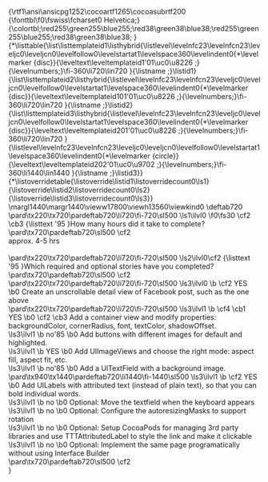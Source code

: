 {\rtf1\ansi\ansicpg1252\cocoartf1265\cocoasubrtf200
{\fonttbl\f0\fswiss\fcharset0 Helvetica;}
{\colortbl;\red255\green255\blue255;\red38\green38\blue38;\red255\green255\blue255;\red38\green38\blue38;
}
{\*\listtable{\list\listtemplateid1\listhybrid{\listlevel\levelnfc23\levelnfcn23\leveljc0\leveljcn0\levelfollow0\levelstartat1\levelspace360\levelindent0{\*\levelmarker \{disc\}}{\leveltext\leveltemplateid1\'01\uc0\u8226 ;}{\levelnumbers;}\fi-360\li720\lin720 }{\listname ;}\listid1}
{\list\listtemplateid2\listhybrid{\listlevel\levelnfc23\levelnfcn23\leveljc0\leveljcn0\levelfollow0\levelstartat1\levelspace360\levelindent0{\*\levelmarker \{disc\}}{\leveltext\leveltemplateid101\'01\uc0\u8226 ;}{\levelnumbers;}\fi-360\li720\lin720 }{\listname ;}\listid2}
{\list\listtemplateid3\listhybrid{\listlevel\levelnfc23\levelnfcn23\leveljc0\leveljcn0\levelfollow0\levelstartat1\levelspace360\levelindent0{\*\levelmarker \{disc\}}{\leveltext\leveltemplateid201\'01\uc0\u8226 ;}{\levelnumbers;}\fi-360\li720\lin720 }{\listlevel\levelnfc23\levelnfcn23\leveljc0\leveljcn0\levelfollow0\levelstartat1\levelspace360\levelindent0{\*\levelmarker \{circle\}}{\leveltext\leveltemplateid202\'01\uc0\u9702 ;}{\levelnumbers;}\fi-360\li1440\lin1440 }{\listname ;}\listid3}}
{\*\listoverridetable{\listoverride\listid1\listoverridecount0\ls1}{\listoverride\listid2\listoverridecount0\ls2}{\listoverride\listid3\listoverridecount0\ls3}}
\margl1440\margr1440\vieww17800\viewh13560\viewkind0
\deftab720
\pard\tx220\tx720\pardeftab720\li720\fi-720\sl500
\ls1\ilvl0
\f0\fs30 \cf2 \cb3 {\listtext	\'95	}How many hours did it take to complete?\
\pard\tx720\pardeftab720\sl500
\cf2 \
approx. 4-5 hrs\
\
\pard\tx220\tx720\pardeftab720\li720\fi-720\sl500
\ls2\ilvl0\cf2 {\listtext	\'95	}Which required and optional stories have you completed?\
\pard\tx720\pardeftab720\sl500
\cf2 \
\pard\tx220\tx720\pardeftab720\li720\fi-720\sl500
\ls3\ilvl0
\b \cf2 YES
\b0 	Create an unscrollable detail view of Facebook post, such as the one above\
\pard\tx220\tx720\pardeftab720\li720\fi-720\sl500
\ls3\ilvl1
\b \cf4 \cb1 YES
\b0 \cf2 \cb3  Add a container view and modify properties: backgroundColor, cornerRadius, font, textColor, shadowOffset.\
\ls3\ilvl1
\b no\'85
\b0  Add buttons with different images for default and highlighted.\
\ls3\ilvl1
\b YES
\b0  Add UIImageViews and choose the right mode: aspect fill, aspect fit, etc.\
\ls3\ilvl1
\b no\'85 
\b0 Add a UITextField with a background image.\
\pard\tx940\tx1440\pardeftab720\li1440\fi-1440\sl500
\ls3\ilvl1
\b \cf2 YES 
\b0 Add UILabels with attributed text (instead of plain text), so that you can bold individual words.\
\ls3\ilvl1
\b no
\b0  Optional: Move the textfield when the keyboard appears\
\ls3\ilvl1
\b no
\b0  Optional: Configure the autoresizingMasks to support rotation\
\ls3\ilvl1
\b no
\b0  Optional: Setup CocoaPods for managing 3rd party libraries and use TTTAttributedLabel to style the link and make it clickable\
\ls3\ilvl1
\b no
\b0  Optional: Implement the same page programatically without using Interface Builder\
\pard\tx720\pardeftab720\sl500
\cf2 \
}